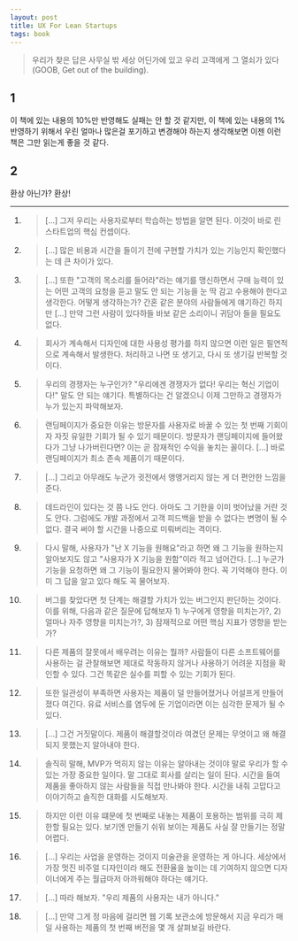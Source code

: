 ```yaml
---
layout: post
title: UX For Lean Startups
tags: book
---
```


> 우리가 찾은 답은 사무실 밖 세상 어딘가에 있고 우리 고객에게 그 열쇠가 있다(GOOB, Get out of the building).

## 1
이 책에 있는 내용의 10%만 반영해도 실패는 안 할 것 같지만, 이 책에 있는 내용의 1% 반영하기 위해서 우린 얼마나 많은걸 포기하고 변경해야 하는지 생각해보면 이젠 이런 책은 그만 읽는게 좋을 것 같다.

## 2
환상 아닌가? 환상!

----

1. > [...] 그저 우리는 사용자로부터 학습하는 방법을 알면 된다. 이것이 바로 린 스타트업의 핵심 컨셉이다.

2. > [...] 많은 비용과 시간을 들이기 전에 구현할 가치가 있는 기능인지 확인했다는 데 큰 차이가 있다.

3. > [...] 또한 "고객의 목소리를 들어라"라는 얘기를 맹신하면서 구매 능력이 있는 어떤 고객의 요청을 듣고 말도 안 되는 기능을 눈 딱 감고 수용해야 한다고 생각한다. 어떻게 생각하는가? 간혼 같은 분야의 사람들에게 얘기하긴 하지만 [...] 만약 그런 사람이 있다하들 바보 같은 소리이니 귀담아 들을 필요도 없다.

4. > 회사가 계속해서 디자인에 대한 사용성 평가를 하지 않으면 이런 일은 필연적으로 계속해서 발생한다. 처리하고 나면 또 생기고, 다시 또 생기길 반복할 것이다.

5. > 우리의 경쟁자는 누구인가? "우리에겐 경쟁자가 없다! 우리는 혁신 기업이다!" 말도 안 되는 얘기다. 특별하다는 건 알겠으니 이제 그만하고 경쟁자가 누가 있는지 파악해보자.

6. > 랜딩페이지가 중요한 이유는 방문자를 사용자로 바꿀 수 있는 첫 번째 기회이자 자짓 유일한 기회가 될 수 있기 때문이다. 방문자가 랜딩페이지에 들어왔다가 그냥 나가버린다면? 이는 곧 잠재적인 수익을 놓치는 꼴이다. [...] 바로 랜딩페이지가 최소 존속 제품이기 때문이다.

7. > [...] 그리고 아무래도 누군가 귓전에서 앵앵거리지 않는 게 더 편안한 느낌을 준다.

8. > 데드라인이 있다는 것 쯤 나도 안다. 아마도 그 기한을 이미 벗어났을 거란 것도 안다. 그럼에도 개발 과정에서 고객 피드백을 받을 수 없다는 변명이 될 수 없다. 결국 써야 할 시간을 나중으로 미뤄버리는 격이다.

9. > 다시 말해, 사용자가 "난 X 기능을 원해요"라고 하면 왜 그 기능을 원하는지 알아보지도 않고 "사용자가 X 기능을 원함"이라 적고 넘어간다. [...] 누군가 기능을 요청하면 왜 그 기능이 필요한지 물어봐야 한다. 꼭 기억해야 한다. 이미 그 답을 알고 있다 해도 꼭 물어보자.

10. > 버그를 찾았다면 첫 단계는 해결할 가치가 있는 버그인지 판단하는 것이다. 이를 위해, 다음과 같은 질문에 답해보자 1) 누구에게 영향을 미치는가?, 2) 얼마나 자주 영향을 미치는가?, 3) 잠재적으로 어떤 핵심 지표가 영향을 받는가?

11. > 다른 제품의 잘못에서 배우려는 이유는 뭘까? 사람들이 다른 소프트웨어를 사용하는 걸 관찰해보면 제대로 작동하지 않거나 사용하기 어려운 지점을 확인할 수 있다. 그건 똑같은 실수를 피할 수 있는 기회가 된다.

12. > 또한 일관성이 부족하면 사용자는 제품이 덜 만들어졌거나 어설프게 만들어졌다 여긴다. 유료 서비스를 염두에 둔 기업이라면 이는 심각한 문제가 될 수 있다.

13. > [...] 그건 거짓말이다. 제품이 해결할것이라 여겼던 문제는 무엇이고 왜 해결되지 못했는지 알아내야 한다.

14. > 솔직히 말해, MVP가 먹히지 않는 이유는 알아내는 것이야 말로 우리가 할 수 있는 가장 중요한 일이다. 말 그대로 회사를 살리는 일이 된다. 시간을 들여 제품을 좋아하지 않는 사람들을 직접 만나봐야 한다. 시간을 내줘 고맙다고 이야기하고 솔직한 대화를 시도해보자.

15. > 하지만 이런 이유 떄문에 첫 번째로 내놓는 제품이 포용하는 범위를 극히 제한할 필요는 있다. 보기엔 만들기 쉬워 보이는 제품도 사실 잘 만들기는 정말 어렵다.

16. > [...] 우리는 사업을 운영하는 것이지 미술관을 운영하는 게 아니다. 세상에서 가장 멋진 비주얼 디자인이라 해도 전환율을 높이는 데 기여하지 않으면 디자이너에게 주는 월급마저 아까워해야 하다는 얘기다.

17. > [...] 따라 해보자. "우리 제품의 사용자는 내가 아니다."

18. > [...] 만약 그게 정 마음에 걸리면 웹 기록 보관소에 방문해서 지금 우리가 매일 사용하는 제품의 첫 번째 버전을 몇 개 살펴보길 바란다.


